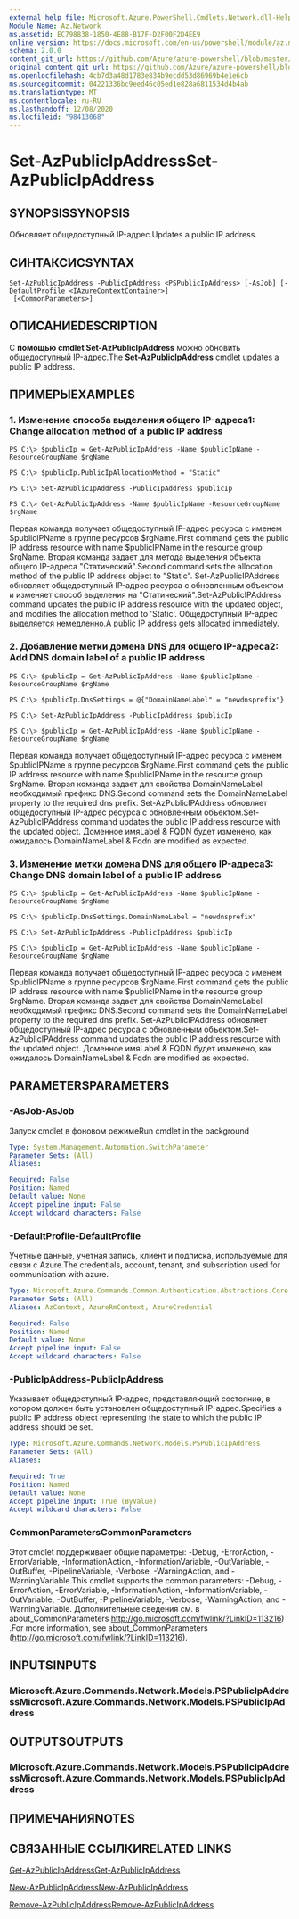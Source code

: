 ```yaml
---
external help file: Microsoft.Azure.PowerShell.Cmdlets.Network.dll-Help.xml
Module Name: Az.Network
ms.assetid: EC798838-1850-4E88-B17F-D2F00F2D4EE9
online version: https://docs.microsoft.com/en-us/powershell/module/az.network/set-azpublicipaddress
schema: 2.0.0
content_git_url: https://github.com/Azure/azure-powershell/blob/master/src/Network/Network/help/Set-AzPublicIpAddress.md
original_content_git_url: https://github.com/Azure/azure-powershell/blob/master/src/Network/Network/help/Set-AzPublicIpAddress.md
ms.openlocfilehash: 4cb7d3a48d1783e834b9ecdd53d86969b4e1e6cb
ms.sourcegitcommit: 04221336bc9eed46c05ed1e828a6811534d4b4ab
ms.translationtype: MT
ms.contentlocale: ru-RU
ms.lasthandoff: 12/08/2020
ms.locfileid: "98413068"
---
```

# <span data-ttu-id="8815c-101">Set-AzPublicIpAddress</span><span class="sxs-lookup"><span data-stu-id="8815c-101">Set-AzPublicIpAddress</span></span>

## <span data-ttu-id="8815c-102">SYNOPSIS</span><span class="sxs-lookup"><span data-stu-id="8815c-102">SYNOPSIS</span></span>
<span data-ttu-id="8815c-103">Обновляет общедоступный IP-адрес.</span><span class="sxs-lookup"><span data-stu-id="8815c-103">Updates a public IP address.</span></span>

## <span data-ttu-id="8815c-104">СИНТАКСИС</span><span class="sxs-lookup"><span data-stu-id="8815c-104">SYNTAX</span></span>

```
Set-AzPublicIpAddress -PublicIpAddress <PSPublicIpAddress> [-AsJob] [-DefaultProfile <IAzureContextContainer>]
 [<CommonParameters>]
```

## <span data-ttu-id="8815c-105">ОПИСАНИЕ</span><span class="sxs-lookup"><span data-stu-id="8815c-105">DESCRIPTION</span></span>
<span data-ttu-id="8815c-106">С **помощью cmdlet Set-AzPublicIpAddress** можно обновить общедоступный IP-адрес.</span><span class="sxs-lookup"><span data-stu-id="8815c-106">The **Set-AzPublicIpAddress** cmdlet updates a public IP address.</span></span>

## <span data-ttu-id="8815c-107">ПРИМЕРЫ</span><span class="sxs-lookup"><span data-stu-id="8815c-107">EXAMPLES</span></span>

### <span data-ttu-id="8815c-108">1. Изменение способа выделения общего IP-адреса</span><span class="sxs-lookup"><span data-stu-id="8815c-108">1: Change allocation method of a public IP address</span></span>
```
PS C:\> $publicIp = Get-AzPublicIpAddress -Name $publicIpName -ResourceGroupName $rgName

PS C:\> $publicIp.PublicIpAllocationMethod = "Static"
    
PS C:\> Set-AzPublicIpAddress -PublicIpAddress $publicIp

PS C:\> Get-AzPublicIpAddress -Name $publicIpName -ResourceGroupName $rgName
```

 <span data-ttu-id="8815c-109">Первая команда получает общедоступный IP-адрес ресурса с именем $publicIPName в группе ресурсов $rgName.</span><span class="sxs-lookup"><span data-stu-id="8815c-109">First command gets the public IP address resource with name $publicIPName in the resource group $rgName.</span></span>
<span data-ttu-id="8815c-110">Вторая команда задает для метода выделения объекта общего IP-адреса "Статический".</span><span class="sxs-lookup"><span data-stu-id="8815c-110">Second command sets the allocation method of the public IP address object to "Static".</span></span>
<span data-ttu-id="8815c-111">Set-AzPublicIPAddress обновляет общедоступный IP-адрес ресурса с обновленным объектом и изменяет способ выделения на "Статический".</span><span class="sxs-lookup"><span data-stu-id="8815c-111">Set-AzPublicIPAddress command updates the public IP address resource with the updated object, and modifies the allocation method to 'Static'.</span></span> <span data-ttu-id="8815c-112">Общедоступный IP-адрес выделяется немедленно.</span><span class="sxs-lookup"><span data-stu-id="8815c-112">A public IP address gets allocated immediately.</span></span>

### <span data-ttu-id="8815c-113">2. Добавление метки домена DNS для общего IP-адреса</span><span class="sxs-lookup"><span data-stu-id="8815c-113">2: Add DNS domain label of a public IP address</span></span>
```
PS C:\> $publicIp = Get-AzPublicIpAddress -Name $publicIpName -ResourceGroupName $rgName

PS C:\> $publicIp.DnsSettings = @{"DomainNameLabel" = "newdnsprefix"}
    
PS C:\> Set-AzPublicIpAddress -PublicIpAddress $publicIp

PS C:\> $publicIp = Get-AzPublicIpAddress -Name $publicIpName -ResourceGroupName $rgName
```

<span data-ttu-id="8815c-114">Первая команда получает общедоступный IP-адрес ресурса с именем $publicIPName в группе ресурсов $rgName.</span><span class="sxs-lookup"><span data-stu-id="8815c-114">First command gets the public IP address resource with name $publicIPName in the resource group $rgName.</span></span>
<span data-ttu-id="8815c-115">Вторая команда задает для свойства DomainNameLabel необходимый префикс DNS.</span><span class="sxs-lookup"><span data-stu-id="8815c-115">Second command sets the DomainNameLabel property to the required dns prefix.</span></span>
<span data-ttu-id="8815c-116">Set-AzPublicIPAddress обновляет общедоступный IP-адрес ресурса с обновленным объектом.</span><span class="sxs-lookup"><span data-stu-id="8815c-116">Set-AzPublicIPAddress command updates the public IP address resource with the updated object.</span></span> <span data-ttu-id="8815c-117">Доменное имяLabel & FQDN будет изменено, как ожидалось.</span><span class="sxs-lookup"><span data-stu-id="8815c-117">DomainNameLabel & Fqdn are modified as expected.</span></span>
    
### <span data-ttu-id="8815c-118">3. Изменение метки домена DNS для общего IP-адреса</span><span class="sxs-lookup"><span data-stu-id="8815c-118">3: Change DNS domain label of a public IP address</span></span>
```
PS C:\> $publicIp = Get-AzPublicIpAddress -Name $publicIpName -ResourceGroupName $rgName

PS C:\> $publicIp.DnsSettings.DomainNameLabel = "newdnsprefix"
    
PS C:\> Set-AzPublicIpAddress -PublicIpAddress $publicIp

PS C:\> $publicIp = Get-AzPublicIpAddress -Name $publicIpName -ResourceGroupName $rgName
```

<span data-ttu-id="8815c-119">Первая команда получает общедоступный IP-адрес ресурса с именем $publicIPName в группе ресурсов $rgName.</span><span class="sxs-lookup"><span data-stu-id="8815c-119">First command gets the public IP address resource with name $publicIPName in the resource group $rgName.</span></span>
<span data-ttu-id="8815c-120">Вторая команда задает для свойства DomainNameLabel необходимый префикс DNS.</span><span class="sxs-lookup"><span data-stu-id="8815c-120">Second command sets the DomainNameLabel property to the required dns prefix.</span></span>
<span data-ttu-id="8815c-121">Set-AzPublicIPAddress обновляет общедоступный IP-адрес ресурса с обновленным объектом.</span><span class="sxs-lookup"><span data-stu-id="8815c-121">Set-AzPublicIPAddress command updates the public IP address resource with the updated object.</span></span> <span data-ttu-id="8815c-122">Доменное имяLabel & FQDN будет изменено, как ожидалось.</span><span class="sxs-lookup"><span data-stu-id="8815c-122">DomainNameLabel & Fqdn are modified as expected.</span></span>

## <span data-ttu-id="8815c-123">PARAMETERS</span><span class="sxs-lookup"><span data-stu-id="8815c-123">PARAMETERS</span></span>

### <span data-ttu-id="8815c-124">-AsJob</span><span class="sxs-lookup"><span data-stu-id="8815c-124">-AsJob</span></span>
<span data-ttu-id="8815c-125">Запуск cmdlet в фоновом режиме</span><span class="sxs-lookup"><span data-stu-id="8815c-125">Run cmdlet in the background</span></span>

```yaml
Type: System.Management.Automation.SwitchParameter
Parameter Sets: (All)
Aliases:

Required: False
Position: Named
Default value: None
Accept pipeline input: False
Accept wildcard characters: False
```

### <span data-ttu-id="8815c-126">-DefaultProfile</span><span class="sxs-lookup"><span data-stu-id="8815c-126">-DefaultProfile</span></span>
<span data-ttu-id="8815c-127">Учетные данные, учетная запись, клиент и подписка, используемые для связи с Azure.</span><span class="sxs-lookup"><span data-stu-id="8815c-127">The credentials, account, tenant, and subscription used for communication with azure.</span></span>

```yaml
Type: Microsoft.Azure.Commands.Common.Authentication.Abstractions.Core.IAzureContextContainer
Parameter Sets: (All)
Aliases: AzContext, AzureRmContext, AzureCredential

Required: False
Position: Named
Default value: None
Accept pipeline input: False
Accept wildcard characters: False
```

### <span data-ttu-id="8815c-128">-PublicIpAddress</span><span class="sxs-lookup"><span data-stu-id="8815c-128">-PublicIpAddress</span></span>
<span data-ttu-id="8815c-129">Указывает общедоступный IP-адрес, представляющий состояние, в котором должен быть установлен общедоступный IP-адрес.</span><span class="sxs-lookup"><span data-stu-id="8815c-129">Specifies a public IP address object representing the state to which the public IP address should be set.</span></span>

```yaml
Type: Microsoft.Azure.Commands.Network.Models.PSPublicIpAddress
Parameter Sets: (All)
Aliases:

Required: True
Position: Named
Default value: None
Accept pipeline input: True (ByValue)
Accept wildcard characters: False
```

### <span data-ttu-id="8815c-130">CommonParameters</span><span class="sxs-lookup"><span data-stu-id="8815c-130">CommonParameters</span></span>
<span data-ttu-id="8815c-131">Этот cmdlet поддерживает общие параметры: -Debug, -ErrorAction, -ErrorVariable, -InformationAction, -InformationVariable, -OutVariable, -OutBuffer, -PipelineVariable, -Verbose, -WarningAction, and -WarningVariable.</span><span class="sxs-lookup"><span data-stu-id="8815c-131">This cmdlet supports the common parameters: -Debug, -ErrorAction, -ErrorVariable, -InformationAction, -InformationVariable, -OutVariable, -OutBuffer, -PipelineVariable, -Verbose, -WarningAction, and -WarningVariable.</span></span> <span data-ttu-id="8815c-132">Дополнительные сведения см. в about_CommonParameters http://go.microsoft.com/fwlink/?LinkID=113216) .</span><span class="sxs-lookup"><span data-stu-id="8815c-132">For more information, see about_CommonParameters (http://go.microsoft.com/fwlink/?LinkID=113216).</span></span>

## <span data-ttu-id="8815c-133">INPUTS</span><span class="sxs-lookup"><span data-stu-id="8815c-133">INPUTS</span></span>

### <span data-ttu-id="8815c-134">Microsoft.Azure.Commands.Network.Models.PSPublicIpAddress</span><span class="sxs-lookup"><span data-stu-id="8815c-134">Microsoft.Azure.Commands.Network.Models.PSPublicIpAddress</span></span>

## <span data-ttu-id="8815c-135">OUTPUTS</span><span class="sxs-lookup"><span data-stu-id="8815c-135">OUTPUTS</span></span>

### <span data-ttu-id="8815c-136">Microsoft.Azure.Commands.Network.Models.PSPublicIpAddress</span><span class="sxs-lookup"><span data-stu-id="8815c-136">Microsoft.Azure.Commands.Network.Models.PSPublicIpAddress</span></span>

## <span data-ttu-id="8815c-137">ПРИМЕЧАНИЯ</span><span class="sxs-lookup"><span data-stu-id="8815c-137">NOTES</span></span>

## <span data-ttu-id="8815c-138">СВЯЗАННЫЕ ССЫЛКИ</span><span class="sxs-lookup"><span data-stu-id="8815c-138">RELATED LINKS</span></span>

[<span data-ttu-id="8815c-139">Get-AzPublicIpAddress</span><span class="sxs-lookup"><span data-stu-id="8815c-139">Get-AzPublicIpAddress</span></span>](./Get-AzPublicIpAddress.md)

[<span data-ttu-id="8815c-140">New-AzPublicIpAddress</span><span class="sxs-lookup"><span data-stu-id="8815c-140">New-AzPublicIpAddress</span></span>](./New-AzPublicIpAddress.md)

[<span data-ttu-id="8815c-141">Remove-AzPublicIpAddress</span><span class="sxs-lookup"><span data-stu-id="8815c-141">Remove-AzPublicIpAddress</span></span>](./Remove-AzPublicIpAddress.md)


